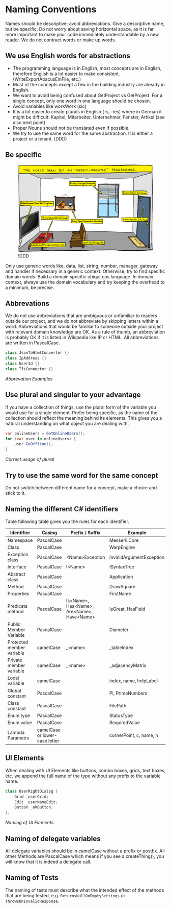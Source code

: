 # Naming Conventions

Names should be descriptive; avoid abbreviations.
Give a descriptive name, but be specific. Do not worry about saving horizontal space, as it is far more important to make your code immediately understandable by a new reader. We do not contract words or make up words.

## We use English words for abstractions

* The programming language is in English, most concepts are in English, therefore English is a lot easier to make consistent. (WriteExportAbacusEinFile, etc.)
* Most of the concepts except a few in the building industry are already in English.
* We want to avoid being confused about GetProject vs GetProjekt. For a single concept, only one word in one language should be chosen.
* Avoid variables like workWork (sic)
* It is a lot easier to create plurals in English (-s, -ies) where in German it might be difficult: Kapitel, Mitarbeiter, Unternehmer, Fenster, Artikel (see also next point)
* Proper Nouns  should not be translated even if possible.
* We try to use the same word for the same abstraction. It is either a project or a tenant. (DDD)

## Be specific

<figure>
    <img src="./images/oop-naming.png" alt="The world seen by an &quot;object-oriented&quot; programmer." />
    <figcaption>!DDD</figcaption>
</figure>

Only use generic words like, data, list, string, number, manager, gateway and handler if necessary in a generic context. Otherwise, try to find specific domain words. Build a domain specific ubiquitous language.
In domain context, always use the domain vocabulary and try keeping the overhead to a minimum, be precise.

## Abbrevations
We do not use abbreviations that are ambiguous or unfamiliar to readers outside our project, and we do not abbreviate by skipping letters within a word. Abbreviations that would be familiar to someone outside your project with relevant domain knowledge are OK. As a rule of thumb, an abbreviation is probably OK if it is listed in Wikipedia like IP or HTML.
All abbreviations are written in PascalCase.

```csharp
class JsonToHtmlConverter {}
class IpAddress {}
class UserId {}
class TfsConnector {}
```
*Abbrevation Examples*

## Use plural and singular to your advantage

If you have a collection of things, use the plural form of the variable you would use for a single element. Prefer being specific, as the name of the collection should reflect the meaning behind its elements. This gives you a natural understanding on what object you are dealing with.

```csharp
var onlineUsers = GetOnlineUsers();
for (var user in onlineUsers) {
    user.GoOffline();
}
```
*Correct usage of plural*

## Try to use the same word for the same concept

Do not switch between different name for a concept, make a choice and stick to it.

## Naming the different C# identifiers

Table following table gives you the rules for each identifier.

| Identifier                | Casing                                 | Prefix / Suffix                                 | Example                  |
|---------------------------|----------------------------------------|-------------------------------------------------|--------------------------|
| Namespace                 | PascalCase                             |                                                 | Messerli\.Core           |
| Class                     | PascalCase                             |                                                 | WarpEngine               |
| Exception class           | PascalCase                             | \<Name>Exception                                | InvalidArgumentException |
| Interface                 | PascalCase                             | I\<Name>                                        | ISyntaxTree              |
| Abstract class            | PascalCase                             |                                                 | Application              |
| Method                    | PascalCase                             |                                                 | DrawSquare               |
| Properties                | PascalCase                             |                                                 | FirstName                |
| Predicate method          | PascalCase                             | Is\<Name\>, Has\<Name>, Are\<Name>, Have\<Name> | IsGreat, HasField        |
| Public Member Variable    | PascalCase                             |                                                 | Diameter                 |
| Protected member variable | camelCase                              | _\<name>                                        | _tableIndex              |
| Private member variable   | camelCase                              | _\<name>                                        | _adjacencyMatrix         |
| Local variable            | camelCase                              |                                                 | index, name, helpLabel   |
| Global constant           | PascalCase                             |                                                 | Pi, PrimeNumbers         |
| Class constant            | PascalCase                             |                                                 | FilePath                 |
| Enum type                 | PascalCase                             |                                                 | StatusType               |
| Enum value                | PascalCase                             |                                                 | RequiredValue            |
| Lambda Parametrs          | camelCase or lower-case letter         |                                                 | cornerPoint, c, name, n  |


## UI Elements
When dealing with UI Elements like buttons, combo boxes, grids, text boxes, etc. we append the full name of the type without any prefix to the variable name. 

```csharp
class UserRightDialog {
    Grid _userGrid;
    Edit _userNameEdit;
    Button _okButton;
};
```
*Naming of UI Elements*

## Naming of delegate variables

All delegate variables should be in camelCase without a prefix or postfix. All other Methods are PascalCase which means if you see a createThing(), you will know that it is indeed a delegate call.

## Naming of Tests

The naming of tests must describe what the intended effect of the methods that are being tested, e.g. `ReturnsNullOnEmptySettings` or `ThrowsOnInvalidResponse`.